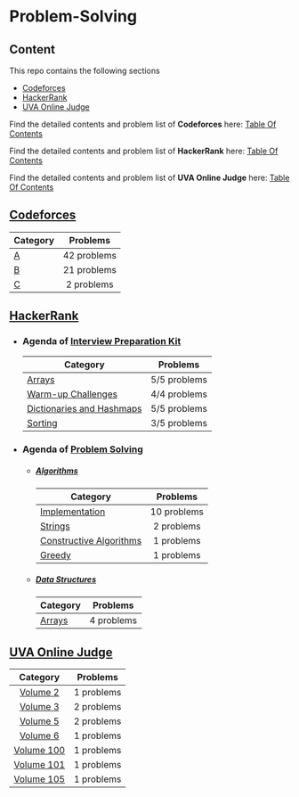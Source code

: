 # Problem-Solving

## Content

This repo contains the following sections 

- [Codeforces](#Codeforces)
- [HackerRank](#HackerRank)
- [UVA Online Judge](#UVA)

Find the detailed contents and problem list of **Codeforces** here: [Table Of Contents](https://github.com/youssef7ussien/ProblemSolving/tree/master/Codeforces/README.md) <br>

Find the detailed contents and problem list of **HackerRank** here: [Table Of Contents](https://github.com/youssef7ussien/ProblemSolving/tree/master/HackerRank/README.md)<br>

Find the detailed contents and problem list of **UVA Online Judge** here: [Table Of Contents](https://github.com/youssef7ussien/ProblemSolving/tree/master/UVA%20Online%20Judge/README.md)

## [Codeforces](https://github.com/youssef7ussien/ProblemSolving/tree/master/Codeforces) <a name="Codeforces"></a>

| Category                                                     |  Problems   |
| :----------------------------------------------------------- | :---------: |
| [A](https://github.com/youssef7ussien/ProblemSolving/tree/master/Codeforces/A) | 42 problems |
| [B](https://github.com/youssef7ussien/ProblemSolving/tree/master/Codeforces/B) | 21 problems |
| [C](https://github.com/youssef7ussien/ProblemSolving/tree/master/Codeforces/C) | 2 problems  |

## [HackerRank](https://github.com/youssef7ussien/ProblemSolving/tree/master/HackerRank) <a name="HackerRank"></a>

- ### Agenda of [Interview Preparation Kit](https://www.hackerrank.com/interview/interview-preparation-kit)

  | Category                  | Problems     |
  | --------------------------|:------------:|
  | [Arrays](https://github.com/youssef7ussien/ProblemSolving/tree/master/HackerRank/Interview%20Preparation%20Kit/Arrays)                    | 5/5 problems |
  | [Warm-up Challenges](https://github.com/youssef7ussien/ProblemSolving/tree/master/HackerRank/Interview%20Preparation%20Kit/Warm-up%20Challenges)        | 4/4 problems |
  | [Dictionaries and Hashmaps](https://github.com/youssef7ussien/ProblemSolving/tree/master/HackerRank/Interview%20Preparation%20Kit/Dictionaries%20and%20Hashmaps) | 5/5 problems |
  | [Sorting](https://github.com/youssef7ussien/ProblemSolving/tree/master/HackerRank/Interview%20Preparation%20Kit/Sorting) | 3/5 problems |

- ### Agenda of [Problem Solving](https://github.com/youssef7ussien/ProblemSolving/tree/master/HackerRank/Problem%20Solving)
  
  - #####  [Algorithms](https://www.hackerrank.com/domains/algorithms)

    | Category                  | Problems     |
    | --------------------------|:------------:|
    | [Implementation](https://github.com/youssef7ussien/ProblemSolving/tree/master/HackerRank/Problem%20Solving/Algorithms/Implementation) | 10 problems |
    | [Strings](https://github.com/youssef7ussien/ProblemSolving/tree/master/HackerRank/Problem%20Solving/Algorithms/Strings) | 2 problems |
    | [Constructive Algorithms](https://github.com/youssef7ussien/ProblemSolving/tree/master/HackerRank/Problem%20Solving/Algorithms/Constructive%20Constructive) | 1 problems |
    | [Greedy](https://github.com/youssef7ussien/ProblemSolving/tree/master/HackerRank/Problem%20Solving/Algorithms/Greedy) | 1 problems |

  - #####  [Data Structures](https://www.hackerrank.com/domains/data-structures)
  
    | Category                  | Problems     |
    | :-------------------------|:------------:|
    | [Arrays](https://github.com/youssef7ussien/ProblemSolving/tree/master/HackerRank/Problem%20Solving/Data%20Structures/Arrays)                 | 4 problems |

## [UVA Online Judge](https://github.com/youssef7ussien/ProblemSolving/tree/master/UVA%20Online%20Judge) <a name="UVA"></a>

| Category | Problems |
|:------------:|:------------:|
| [Volume 2](https://github.com/youssef7ussien/ProblemSolving/tree/master/UVA%20Online%20Judge/Volume%202) | 1 problems |
| [Volume 3](https://github.com/youssef7ussien/ProblemSolving/tree/master/UVA%20Online%20Judge/Volume%203) | 2 problems |
| [Volume 5](https://github.com/youssef7ussien/ProblemSolving/tree/master/UVA%20Online%20Judge/Volume%205)| 2 problems |
| [Volume 6](https://github.com/youssef7ussien/ProblemSolving/tree/master/UVA%20Online%20Judge/Volume%206)| 1 problems |
| [Volume 100](https://github.com/youssef7ussien/ProblemSolving/tree/master/UVA%20Online%20Judge/Volume%20100) | 1 problems |
| [Volume 101](https://github.com/youssef7ussien/ProblemSolving/tree/master/UVA%20Online%20Judge/Volume%20101) | 1 problems |
| [Volume 105](https://github.com/youssef7ussien/ProblemSolving/tree/master/UVA%20Online%20Judge/Volume%20105) | 1 problems |
